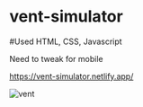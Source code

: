 # vent-simulator

#Used HTML, CSS, Javascript

Need to tweak for mobile


https://vent-simulator.netlify.app/



![vent](https://user-images.githubusercontent.com/24884380/170630225-42f770d5-c33a-48df-b04d-0d60814dbf42.jpg)
